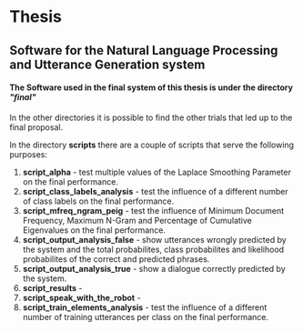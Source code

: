 # Thesis
## Software for the Natural Language Processing and Utterance Generation system

#### The Software used in the final system of this thesis is under the directory *"final"*

In the other directories it is possible to find the other trials that led up to the final proposal.

In the directory **scripts** there are a couple of scripts that serve the following purposes:
1. **script_alpha** - test multiple values of the Laplace Smoothing Parameter on the final performance.
2. **script_class_labels_analysis** - test the influence of a different number of class labels on the final performance.
3. **script_mfreq_ngram_peig** - test the influence of Minimum Document Frequency, Maximum N-Gram and Percentage of Cumulative Eigenvalues on the final performance.
4. **script_output_analysis_false** - show utterances wrongly predicted by the system and the total probabilites, class probabilites and likelihood probabilites of the correct and predicted phrases.
5. **script_output_analysis_true** - show a dialogue correctly predicted by the system.
6. **script_results** - 
7. **script_speak_with_the_robot** - 
8. **script_train_elements_analysis** - test the influence of a different number of training utterances per class on the final performance.
